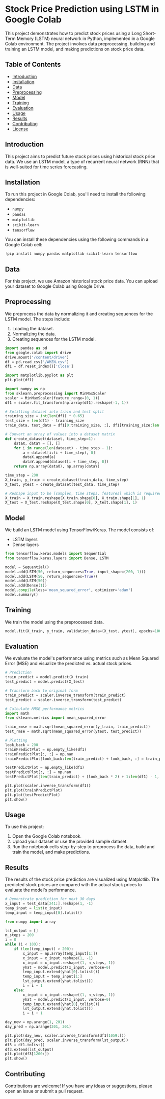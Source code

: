 
# Stock Price Prediction using LSTM in Google Colab

This project demonstrates how to predict stock prices using a Long Short-Term Memory (LSTM) neural network in Python, implemented in a Google Colab environment. The project involves data preprocessing, building and training an LSTM model, and making predictions on stock price data.

## Table of Contents
- [Introduction](#introduction)
- [Installation](#installation)
- [Data](#data)
- [Preprocessing](#preprocessing)
- [Model](#model)
- [Training](#training)
- [Evaluation](#evaluation)
- [Usage](#usage)
- [Results](#results)
- [Contributing](#contributing)
- [License](#license)

## Introduction
This project aims to predict future stock prices using historical stock price data. We use an LSTM model, a type of recurrent neural network (RNN) that is well-suited for time series forecasting.

## Installation
To run this project in Google Colab, you'll need to install the following dependencies:

- `numpy`
- `pandas`
- `matplotlib`
- `scikit-learn`
- `tensorflow`

You can install these dependencies using the following commands in a Google Colab cell:

```python
!pip install numpy pandas matplotlib scikit-learn tensorflow
```

## Data
For this project, we use Amazon historical stock price data. You can upload your dataset to Google Colab using Google Drive.

## Preprocessing
We preprocess the data by normalizing it and creating sequences for the LSTM model. The steps include:

1. Loading the dataset.
2. Normalizing the data.
3. Creating sequences for the LSTM model.

```python
import pandas as pd
from google.colab import drive
drive.mount('/content/drive')
df = pd.read_csv('/AMZN.csv')
df1 = df.reset_index()['Close']

import matplotlib.pyplot as plt
plt.plot(df1)

import numpy as np
from sklearn.preprocessing import MinMaxScaler
scaler = MinMaxScaler(feature_range=(0, 1))
df1 = scaler.fit_transform(np.array(df1).reshape(-1, 1))

# Splitting dataset into train and test split
training_size = int(len(df1) * 0.65)
test_size = len(df1) - training_size
train_data, test_data = df1[0:training_size, :], df1[training_size:len(df1), :1]

# Convert an array of values into a dataset matrix
def create_dataset(dataset, time_step=1):
    dataX, dataY = [], []
    for i in range(len(dataset) - time_step - 1):
        a = dataset[i:(i + time_step), 0]
        dataX.append(a)
        dataY.append(dataset[i + time_step, 0])
    return np.array(dataX), np.array(dataY)

time_step = 200
X_train, y_train = create_dataset(train_data, time_step)
X_test, ytest = create_dataset(test_data, time_step)

# Reshape input to be [samples, time steps, features] which is required for LSTM
X_train = X_train.reshape(X_train.shape[0], X_train.shape[1], 1)
X_test = X_test.reshape(X_test.shape[0], X_test.shape[1], 1)
```

## Model
We build an LSTM model using TensorFlow/Keras. The model consists of:

- LSTM layers
- Dense layers

```python
from tensorflow.keras.models import Sequential
from tensorflow.keras.layers import Dense, LSTM

model = Sequential()
model.add(LSTM(50, return_sequences=True, input_shape=(200, 1)))
model.add(LSTM(50, return_sequences=True))
model.add(LSTM(50))
model.add(Dense(1))
model.compile(loss='mean_squared_error', optimizer='adam')
model.summary()
```

## Training
We train the model using the preprocessed data.

```python
model.fit(X_train, y_train, validation_data=(X_test, ytest), epochs=100, batch_size=64, verbose=1)
```

## Evaluation
We evaluate the model's performance using metrics such as Mean Squared Error (MSE) and visualize the predicted vs. actual stock prices.

```python
# Prediction
train_predict = model.predict(X_train)
test_predict = model.predict(X_test)

# Transform back to original form
train_predict = scaler.inverse_transform(train_predict)
test_predict = scaler.inverse_transform(test_predict)

# Calculate RMSE performance metrics
import math
from sklearn.metrics import mean_squared_error

train_rmse = math.sqrt(mean_squared_error(y_train, train_predict))
test_rmse = math.sqrt(mean_squared_error(ytest, test_predict))

# Plotting
look_back = 200
trainPredictPlot = np.empty_like(df1)
trainPredictPlot[:, :] = np.nan
trainPredictPlot[look_back:len(train_predict) + look_back, :] = train_predict

testPredictPlot = np.empty_like(df1)
testPredictPlot[:, :] = np.nan
testPredictPlot[len(train_predict) + (look_back * 2) + 1:len(df1) - 1, :] = test_predict

plt.plot(scaler.inverse_transform(df1))
plt.plot(trainPredictPlot)
plt.plot(testPredictPlot)
plt.show()
```

## Usage
To use this project:

1. Open the Google Colab notebook.
2. Upload your dataset or use the provided sample dataset.
3. Run the notebook cells step-by-step to preprocess the data, build and train the model, and make predictions.

## Results
The results of the stock price prediction are visualized using Matplotlib. The predicted stock prices are compared with the actual stock prices to evaluate the model's performance.

```python
# Demonstrate prediction for next 30 days
x_input = test_data[241:].reshape(1, -1)
temp_input = list(x_input)
temp_input = temp_input[0].tolist()

from numpy import array

lst_output = []
n_steps = 200
i = 0
while (i < 100):
    if (len(temp_input) > 200):
        x_input = np.array(temp_input[1:])
        x_input = x_input.reshape(1, -1)
        x_input = x_input.reshape((1, n_steps, 1))
        yhat = model.predict(x_input, verbose=0)
        temp_input.extend(yhat[0].tolist())
        temp_input = temp_input[1:]
        lst_output.extend(yhat.tolist())
        i = i + 1
    else:
        x_input = x_input.reshape((1, n_steps, 1))
        yhat = model.predict(x_input, verbose=0)
        temp_input.extend(yhat[0].tolist())
        lst_output.extend(yhat.tolist())
        i = i + 1

day_new = np.arange(1, 201)
day_pred = np.arange(201, 301)

plt.plot(day_new, scaler.inverse_transform(df1[1059:]))
plt.plot(day_pred, scaler.inverse_transform(lst_output))
df3 = df1.tolist()
df3.extend(lst_output)
plt.plot(df3[1200:])
plt.show()
```

## Contributing
Contributions are welcome! If you have any ideas or suggestions, please open an issue or submit a pull request.
